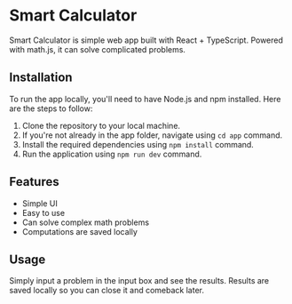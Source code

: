 # Smart Calculator

Smart Calculator is simple web app built with React + TypeScript. Powered with math.js, it can solve complicated problems.

## Installation

To run the app locally, you'll need to have Node.js and npm installed. Here are the steps to follow:

1.  Clone the repository to your local machine.
2.  If you're not already in the app folder, navigate using `cd app` command. 
3.  Install the required dependencies using `npm install` command.
4.  Run the application using `npm run dev` command.

## Features

- Simple UI
- Easy to use
- Can solve complex math problems
- Computations are saved locally

## Usage

Simply input a problem in the input box and see the results. Results are saved locally so you can close it and comeback later.